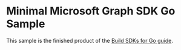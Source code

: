 # Minimal Microsoft Graph SDK Go Sample

This sample is the finished product of the [Build SDKs for Go guide](https://microsoft.github.io/kiota/get-started/go.html).
